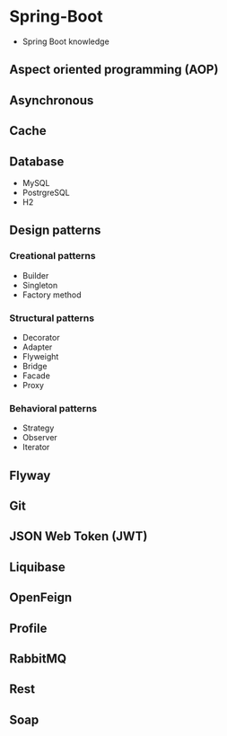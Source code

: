# Spring-Boot
 - Spring Boot knowledge

## Aspect oriented programming (AOP)

## Asynchronous

## Cache

## Database

 - MySQL
 - PostrgreSQL
 - H2

## Design patterns

### Creational patterns

 - Builder
 - Singleton
 - Factory method

### Structural patterns

 - Decorator
 - Adapter
 - Flyweight
 - Bridge
 - Facade
 - Proxy

### Behavioral patterns

- Strategy
- Observer
- Iterator

## Flyway

## Git

## JSON Web Token (JWT)

## Liquibase 

## OpenFeign

## Profile

## RabbitMQ

## Rest

## Soap
